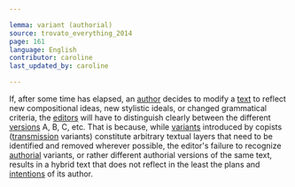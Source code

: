 ```yaml
---

lemma: variant (authorial)
source: trovato_everything_2014
page: 161
language: English
contributor: caroline
last_updated_by: caroline

---
```


If, after some time has elapsed, an [author](author.html) decides to modify a [text](text.html) to reflect new compositional ideas, new stylistic ideals, or changed grammatical criteria, the [editors](editor.html) will have to distinguish clearly between the different [versions](version.html) A, B, C, etc. That is because, while [variants](variant.html) introduced by copists ([transmission](textualTransmission.html) variants) constitute arbitrary textual layers that need to be identified and removed wherever possible, the editor's failure to recognize [authorial](authorial.html) variants, or rather different authorial versions of the same text, results in a hybrid text that does not reflect in the least the plans and [intentions](intentionality.html) of its author.
